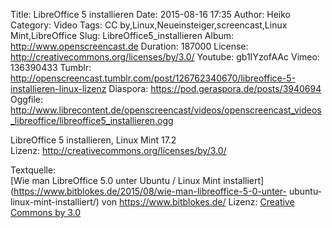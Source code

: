 Title: LibreOffice 5 installieren
Date: 2015-08-16 17:35
Author: Heiko
Category: Video
Tags: CC by,Linux,Neueinsteiger,screencast,Linux Mint,LibreOffice
Slug: LibreOffice5_installieren
Album: http://www.openscreencast.de
Duration: 187000
License: http://creativecommons.org/licenses/by/3.0/
Youtube: gb1IYzofAAc
Vimeo: 136390433
Tumblr: http://openscreencast.tumblr.com/post/126762340670/libreoffice-5-installieren-linux-lizenz
Diaspora: https://pod.geraspora.de/posts/3940694
Oggfile: http://www.librecontent.de/openscreencast/videos/openscreencast_videos_libreoffice/libreoffice5_installieren.ogg

LibreOffice 5 installieren, Linux Mint 17.2  
Lizenz: <http://creativecommons.org/licenses/by/3.0/>  
  
Textquelle:  
[Wie man LibreOffice 5.0 unter Ubuntu / Linux Mint
installiert](https://www.bitblokes.de/2015/08/wie-man-libreoffice-5-0-unter-
ubuntu-linux-mint-installiert/) von <https://www.bitblokes.de/> Lizenz:
[Creative Commons by 3.0](http://creativecommons.org/licenses/by/3.0/)

